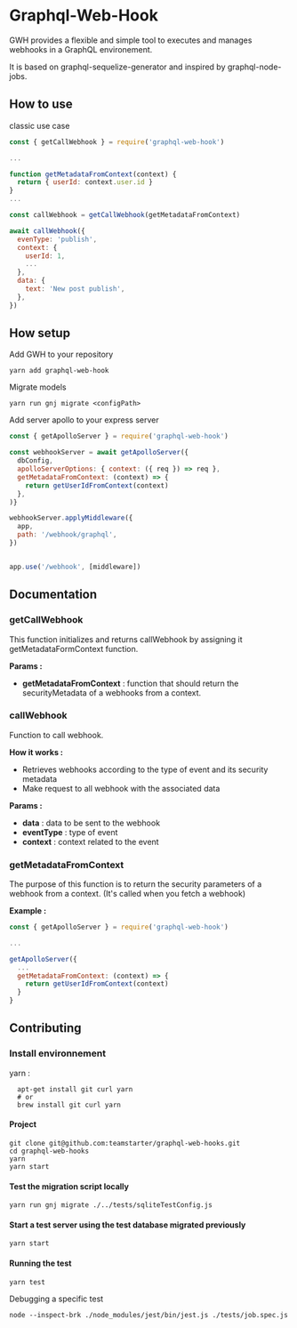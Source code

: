 # Graphql-Web-Hook

GWH provides a flexible and simple tool to executes and manages webhooks in a GraphQL environement.

It is based on graphql-sequelize-generator and inspired by graphql-node-jobs.

## How to use

classic use case

```js
const { getCallWebhook } = require('graphql-web-hook')

...

function getMetadataFromContext(context) {
  return { userId: context.user.id }
}
...

const callWebhook = getCallWebhook(getMetadataFromContext)

await callWebhook({
  evenType: 'publish',
  context: {
    userId: 1,
    ...
  },
  data: {
    text: 'New post publish',
  },
})
```

## How setup

Add GWH to your repository

```
yarn add graphql-web-hook
```

Migrate models

```
yarn run gnj migrate <configPath>
```

Add server apollo to your express server

```js
const { getApolloServer } = require('graphql-web-hook')

const webhookServer = await getApolloServer({
  dbConfig,
  apolloServerOptions: { context: ({ req }) => req },
  getMetadataFromContext: (context) => {
    return getUserIdFromContext(context)
  },
)}

webhookServer.applyMiddleware({
  app,
  path: '/webhook/graphql',
})


app.use('/webhook', [middleware])
```

## Documentation

### getCallWebhook

This function initializes and returns callWebhook by assigning it getMetadataFormContext function.

**Params :**

- **getMetadataFromContext** : function that should return the securityMetadata of a webhooks from a context.

### callWebhook

Function to call webhook.

**How it works :** <br />

- Retrieves webhooks according to the type of event and its security metadata
- Make request to all webhook with the associated data

**Params :**

- **data** : data to be sent to the webhook
- **eventType** : type of event
- **context** : context related to the event

### getMetadataFromContext

The purpose of this function is to return the security parameters of a webhook from a context. (It's called when you fetch a webhook)

**Example :**

```js
const { getApolloServer } = require('graphql-web-hook')

...

getApolloServer({
  ...
  getMetadataFromContext: (context) => {
    return getUserIdFromContext(context)
  }
}
```

## Contributing

### Install environnement

yarn :

```
  apt-get install git curl yarn
  # or
  brew install git curl yarn
```

#### Project

```
git clone git@github.com:teamstarter/graphql-web-hooks.git
cd graphql-web-hooks
yarn
yarn start
```

#### Test the migration script locally

```
yarn run gnj migrate ./../tests/sqliteTestConfig.js
```

#### Start a test server using the test database migrated previously

```
yarn start
```

#### Running the test

```
yarn test
```

Debugging a specific test

```
node --inspect-brk ./node_modules/jest/bin/jest.js ./tests/job.spec.js
```
